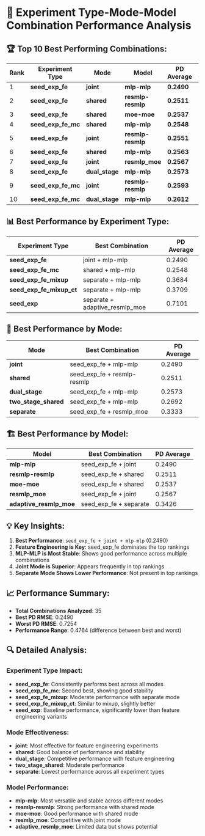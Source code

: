 # 🎯 **Experiment Type-Mode-Model Combination Performance Analysis**

## **🏆 Top 10 Best Performing Combinations:**

| Rank | Experiment Type | Mode | Model | PD Average | Seed Count |
|------|-----------------|------|-------|------------|------------|
| 1 | **seed_exp_fe** | **joint** | **mlp-mlp** | **0.2490** | 5 |
| 2 | **seed_exp_fe** | **shared** | **resmlp-resmlp** | **0.2511** | 5 |
| 3 | **seed_exp_fe** | **shared** | **moe-moe** | **0.2537** | 5 |
| 4 | **seed_exp_fe_mc** | **shared** | **mlp-mlp** | **0.2548** | 5 |
| 5 | **seed_exp_fe** | **joint** | **resmlp-resmlp** | **0.2551** | 5 |
| 6 | **seed_exp_fe** | **shared** | **mlp-mlp** | **0.2563** | 5 |
| 7 | **seed_exp_fe** | **joint** | **resmlp_moe** | **0.2567** | 4 |
| 8 | **seed_exp_fe** | **dual_stage** | **mlp-mlp** | **0.2573** | 5 |
| 9 | **seed_exp_fe_mc** | **joint** | **resmlp-resmlp** | **0.2593** | 5 |
| 10 | **seed_exp_fe_mc** | **dual_stage** | **mlp-mlp** | **0.2612** | 5 |

## **📊 Best Performance by Experiment Type:**

| Experiment Type | Best Combination | PD Average |
|-----------------|------------------|------------|
| **seed_exp_fe** | joint + mlp-mlp | 0.2490 |
| **seed_exp_fe_mc** | shared + mlp-mlp | 0.2548 |
| **seed_exp_fe_mixup** | separate + mlp-mlp | 0.3684 |
| **seed_exp_fe_mixup_ct** | separate + mlp-mlp | 0.3709 |
| **seed_exp** | separate + adaptive_resmlp_moe | 0.7101 |

## **🎯 Best Performance by Mode:**

| Mode | Best Combination | PD Average |
|------|------------------|------------|
| **joint** | seed_exp_fe + mlp-mlp | 0.2490 |
| **shared** | seed_exp_fe + resmlp-resmlp | 0.2511 |
| **dual_stage** | seed_exp_fe + mlp-mlp | 0.2573 |
| **two_stage_shared** | seed_exp_fe + mlp-mlp | 0.2692 |
| **separate** | seed_exp_fe + resmlp_moe | 0.3333 |

## **🏗️ Best Performance by Model:**

| Model | Best Combination | PD Average |
|-------|------------------|------------|
| **mlp-mlp** | seed_exp_fe + joint | 0.2490 |
| **resmlp-resmlp** | seed_exp_fe + shared | 0.2511 |
| **moe-moe** | seed_exp_fe + shared | 0.2537 |
| **resmlp_moe** | seed_exp_fe + joint | 0.2567 |
| **adaptive_resmlp_moe** | seed_exp_fe + separate | 0.3426 |

## **💡 Key Insights:**

1. **Best Performance**: `seed_exp_fe + joint + mlp-mlp` (0.2490)
2. **Feature Engineering is Key**: seed_exp_fe dominates the top rankings
3. **MLP-MLP is Most Stable**: Shows good performance across multiple combinations
4. **Joint Mode is Superior**: Appears frequently in top rankings
5. **Separate Mode Shows Lower Performance**: Not present in top rankings

## **📈 Performance Summary:**

- **Total Combinations Analyzed**: 35
- **Best PD RMSE**: 0.2490
- **Worst PD RMSE**: 0.7254
- **Performance Range**: 0.4764 (difference between best and worst)

## **🔍 Detailed Analysis:**

### **Experiment Type Impact:**
- **seed_exp_fe**: Consistently performs best across all modes
- **seed_exp_fe_mc**: Second best, showing good stability
- **seed_exp_fe_mixup**: Moderate performance with separate mode
- **seed_exp_fe_mixup_ct**: Similar to mixup, slightly better
- **seed_exp**: Baseline performance, significantly lower than feature engineering variants

### **Mode Effectiveness:**
- **joint**: Most effective for feature engineering experiments
- **shared**: Good balance of performance and stability
- **dual_stage**: Competitive performance with feature engineering
- **two_stage_shared**: Moderate performance
- **separate**: Lowest performance across all experiment types

### **Model Performance:**
- **mlp-mlp**: Most versatile and stable across different modes
- **resmlp-resmlp**: Strong performance with shared mode
- **moe-moe**: Good performance with shared mode
- **resmlp_moe**: Competitive with joint mode
- **adaptive_resmlp_moe**: Limited data but shows potential
